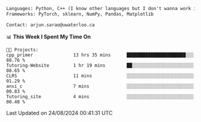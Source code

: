 ```txt
Languages: Python, C++ (I know other languages but I don't wanna work in em)
Frameworks: PyTorch, sklearn, NumPy, Pandas, Matplotlib

Contact: arjun.sarao@uwaterloo.ca
```

<!--START_SECTION:waka-->
📊 **This Week I Spent My Time On** 

```text
🐱‍💻 Projects: 
cpp_primer               13 hrs 35 mins      ██████████████████████░░░   88.76 % 
Tutoring-Website         1 hr 19 mins        ██░░░░░░░░░░░░░░░░░░░░░░░   08.65 % 
CLRS                     11 mins             ░░░░░░░░░░░░░░░░░░░░░░░░░   01.29 % 
ansi_c                   7 mins              ░░░░░░░░░░░░░░░░░░░░░░░░░   00.83 % 
Tutoring_site            4 mins              ░░░░░░░░░░░░░░░░░░░░░░░░░   00.48 % 
```


 Last Updated on 24/08/2024 00:41:31 UTC
<!--END_SECTION:waka-->
